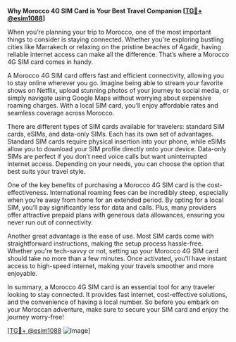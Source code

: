 **Why Morocco 4G SIM Card is Your Best Travel Companion [[TG💪+ @esim1088](https://t.me/s/esim1088)]**

When you’re planning your trip to Morocco, one of the most important things to consider is staying connected. Whether you're exploring bustling cities like Marrakech or relaxing on the pristine beaches of Agadir, having reliable internet access can make all the difference. That’s where a Morocco 4G SIM card comes in handy.

A Morocco 4G SIM card offers fast and efficient connectivity, allowing you to stay online wherever you go. Imagine being able to stream your favorite shows on Netflix, upload stunning photos of your journey to social media, or simply navigate using Google Maps without worrying about expensive roaming charges. With a local SIM card, you’ll enjoy affordable rates and seamless coverage across Morocco. 

There are different types of SIM cards available for travelers: standard SIM cards, eSIMs, and data-only SIMs. Each has its own set of advantages. Standard SIM cards require physical insertion into your phone, while eSIMs allow you to download your SIM profile directly onto your device. Data-only SIMs are perfect if you don’t need voice calls but want uninterrupted internet access. Depending on your needs, you can choose the option that best suits your travel style.

One of the key benefits of purchasing a Morocco 4G SIM card is the cost-effectiveness. International roaming fees can be incredibly steep, especially when you’re away from home for an extended period. By opting for a local SIM, you’ll pay significantly less for data and calls. Plus, many providers offer attractive prepaid plans with generous data allowances, ensuring you never run out of connectivity.

Another great advantage is the ease of use. Most SIM cards come with straightforward instructions, making the setup process hassle-free. Whether you're tech-savvy or not, setting up your Morocco 4G SIM card should take no more than a few minutes. Once activated, you'll have instant access to high-speed internet, making your travels smoother and more enjoyable.

In summary, a Morocco 4G SIM card is an essential tool for any traveler looking to stay connected. It provides fast internet, cost-effective solutions, and the convenience of having a local number. So before you embark on your Moroccan adventure, make sure to secure your SIM card and enjoy the journey worry-free! 

[[TG💪+ @esim1088](https://t.me/s/esim1088) ![Image](https://i.postimg.cc/Y0z9fWf4/image.png)]